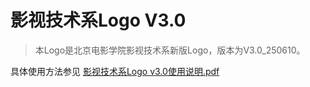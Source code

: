 # 影视技术系Logo V3.0

>
>本Logo是北京电影学院影视技术系新版Logo，版本为V3.0_250610。
>

具体使用方法参见 [影视技术系Logo v3.0使用说明.pdf](./影视技术系Logo_v3.0使用说明.pdf)

